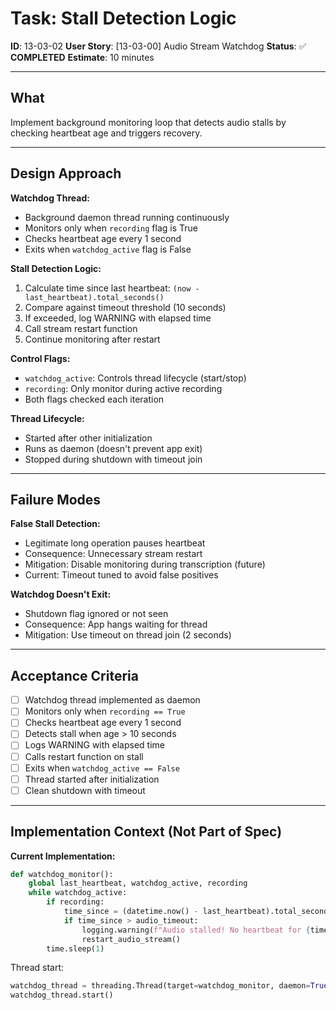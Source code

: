 # Task: Stall Detection Logic

**ID**: 13-03-02
**User Story**: [13-03-00] Audio Stream Watchdog
**Status**: ✅ **COMPLETED**
**Estimate**: 10 minutes

---

## What

Implement background monitoring loop that detects audio stalls by checking heartbeat age and triggers recovery.

---

## Design Approach

**Watchdog Thread:**
- Background daemon thread running continuously
- Monitors only when `recording` flag is True
- Checks heartbeat age every 1 second
- Exits when `watchdog_active` flag is False

**Stall Detection Logic:**
1. Calculate time since last heartbeat: `(now - last_heartbeat).total_seconds()`
2. Compare against timeout threshold (10 seconds)
3. If exceeded, log WARNING with elapsed time
4. Call stream restart function
5. Continue monitoring after restart

**Control Flags:**
- `watchdog_active`: Controls thread lifecycle (start/stop)
- `recording`: Only monitor during active recording
- Both flags checked each iteration

**Thread Lifecycle:**
- Started after other initialization
- Runs as daemon (doesn't prevent app exit)
- Stopped during shutdown with timeout join

---

## Failure Modes

**False Stall Detection:**
- Legitimate long operation pauses heartbeat
- Consequence: Unnecessary stream restart
- Mitigation: Disable monitoring during transcription (future)
- Current: Timeout tuned to avoid false positives

**Watchdog Doesn't Exit:**
- Shutdown flag ignored or not seen
- Consequence: App hangs waiting for thread
- Mitigation: Use timeout on thread join (2 seconds)

---

## Acceptance Criteria

- [ ] Watchdog thread implemented as daemon
- [ ] Monitors only when `recording == True`
- [ ] Checks heartbeat age every 1 second
- [ ] Detects stall when age > 10 seconds
- [ ] Logs WARNING with elapsed time
- [ ] Calls restart function on stall
- [ ] Exits when `watchdog_active == False`
- [ ] Thread started after initialization
- [ ] Clean shutdown with timeout

---

## Implementation Context (Not Part of Spec)

**Current Implementation:**
```python
def watchdog_monitor():
    global last_heartbeat, watchdog_active, recording
    while watchdog_active:
        if recording:
            time_since = (datetime.now() - last_heartbeat).total_seconds()
            if time_since > audio_timeout:
                logging.warning(f"Audio stalled! No heartbeat for {time_since:.1f}s")
                restart_audio_stream()
        time.sleep(1)
```

Thread start:
```python
watchdog_thread = threading.Thread(target=watchdog_monitor, daemon=True)
watchdog_thread.start()
```
